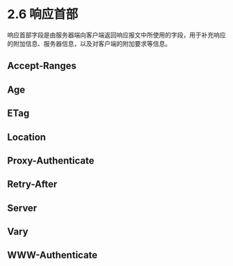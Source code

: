# 2.6 响应首部

响应首部字段是由服务器端向客户端返回响应报文中所使用的字段，用于补充响应的附加信息、服务器信息，以及对客户端的附加要求等信息。

## Accept-Ranges

## Age

## ETag

## Location

## Proxy-Authenticate

## Retry-After

## Server

## Vary

## WWW-Authenticate